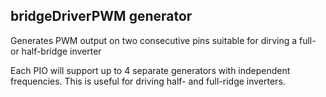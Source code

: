 ## bridgeDriverPWM generator
Generates PWM output on two consecutive pins suitable for dirving a full- or half-bridge inverter

Each PIO will support up to 4 separate generators with independent frequencies. This is useful for driving half- and full-ridge inverters.

